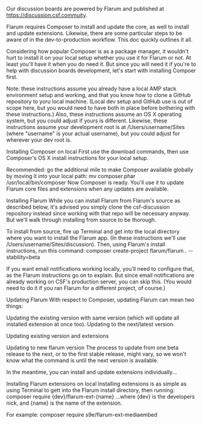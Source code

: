Our discussion boards are powered by Flarum and published at https://discussion.csf.commuity.

Flarum requires Composer to install and update the core, as well to install and update extensions. Likewise, there are some particular steps to be aware of in the dev-to-production workflow. This doc quickly outlines it all.

Considering how popular Composer is as a package manager, it wouldn't hurt to install it on your local setup whether you use it for Flarum or not. At least you'll have it when you do need it. But since you will need it if you're to help with discussion boards development, let's start with installing Compoer first.

Note: these instructions assume you already have a local AMP stack environment setup and working, and that you know how to clone a GitHub repository to yoru local machine. (Local dev setup and GitHub use is out of scope here, but you would need to have both in place before bothering with these instructions.) Also, these instructions assume an OS X operating system, but you could adjust if yours is different. Likewise, these instructions assume your development root is at /Users/username/Sites (where "username" is your actual username), but you could adjust for wherever your dev root is.

Installing Composer on local
First use the download commands, then use Composer's OS X install instructions for your local setup. 

Recommended: go the additional mile to make Composer available globally by moving it into your local path:
mv composer.phar /usr/local/bin/composer
Now Composer is ready. You'll use it to update Flarum core files and extensions when any updates are available.

Installing Flarum
While you can install Flarum from Flarum's source as described below, it's advised you simply clone the csf-discussion repository instead since working with that repo will be necessary anyway. But we'll walk through installing from source to be thorough.

To install from source, fire up Terminal and get into the local directory where you want to install the Flarum app. (In these instructions we'll use /Users/username/Sites/discussion). Then, using Flarum's install instructions, run this command:
composer create-project flarum/flarum . --stability=beta

If you want email notifications working locally, you'll need to configure that, as the Flarum instructions go on to explain. But since email notifications are already working on CSF's production server, you can skip this. (You would need to do it if you ran Flarum for a different project, of course.)

Updating Flarum
With respect to Composer, updating Flarum can mean two things:

Updating the existing version with same version (which will update all installed extension at once too).
Updating to the next/latest version. 

Updating existing version and extensions


Updating to new flarum version
The process to update from one beta release to the next, or to the first stable release, might vary, so we won't know what the command is until the next version is available.

In the meantime, you can install and update extensions individually...

Installing Flarum extensions on local
Installing extensions is as simple as using Terminal to gett into the Flarum install directory, then running:
composer require {dev}/flarum-ext-{name}
...where {dev} is the developers nick, and {name} is the name of the extension. 

For example: 
composer require s9e/flarum-ext-mediaembed